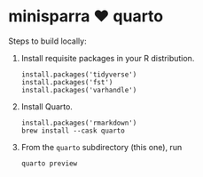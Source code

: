 # minisparra ❤️ quarto

Steps to build locally:

1. Install requisite packages in your R distribution.

       install.packages('tidyverse')
       install.packages('fst')
       install.packages('varhandle')

2. Install Quarto.

       install.packages('rmarkdown')
       brew install --cask quarto

3. From the `quarto` subdirectory (this one), run

       quarto preview
